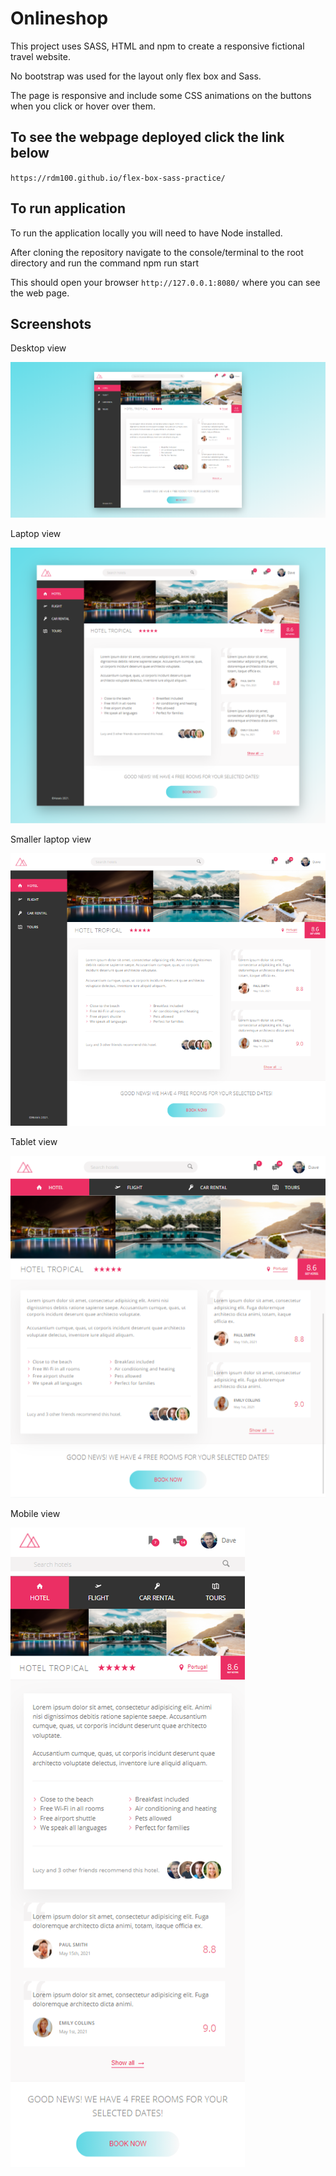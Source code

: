 # Onlineshop

This project uses SASS, HTML and npm to create a responsive fictional travel website.

No bootstrap was used for the layout only flex box and Sass.

The page is responsive and include some CSS animations on the buttons when you click or hover over them.

## To see the webpage deployed click the link below

`https://rdm100.github.io/flex-box-sass-practice/`

## To run application
To run the application locally you will need to have Node installed.

After cloning the repository navigate to the console/terminal to the root directory and run the command npm run start

This should open your browser `http://127.0.0.1:8080/` where you can see the web page.

## Screenshots

Desktop view

<img src="img/desktop.png">

Laptop view

<img src="img/laptop.png">

Smaller laptop view

<img src="img/smallerlaptop.png">

Tablet view

<img src="img/tablet.png">

Mobile view

<img src="img/mobile.png">

